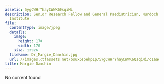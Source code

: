 ```yaml
---
assetid: 5ygCWHrYhayCWWK6QsqiMi
description: Senior Research Fellow and General Paediatrician, Murdoch Childrens Research
  Institute
file:
  contentType: image/jpeg
  details:
    image:
      height: 170
      width: 170
    size: 13926
  fileName: Dr_Margie_Danchin.jpg
  url: //images.ctfassets.net/bsux5spekp1p/5ygCWHrYhayCWWK6QsqiMi/c1aad06283b2f83a6ef58ad6f05002f3/Dr_Margie_Danchin.jpg
title: Margie Danchin
---
```

No content found